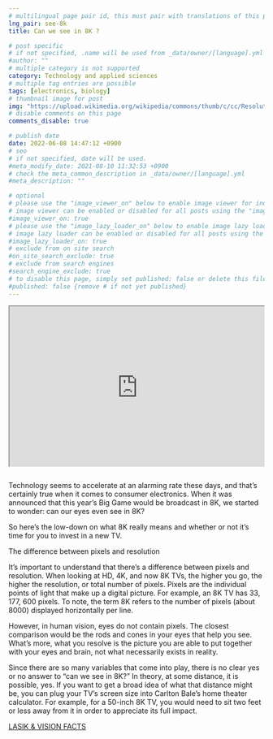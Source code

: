 ```yaml
---
# multilingual page pair id, this must pair with translations of this page. (This name must be unique)
lng_pair: see-8k
title: Can we see in 8K ?

# post specific
# if not specified, .name will be used from _data/owner/[language].yml
#author: ""
# multiple category is not supported
category: Technology and applied sciences
# multiple tag entries are possible
tags: [electronics, biology]
# thumbnail image for post
img: "https://upload.wikimedia.org/wikipedia/commons/thumb/c/cc/Resolution_of_SD%2C_Full_HD%2C_4K_Ultra_HD_%26_8K_Ultra_HD.svg/1920px-Resolution_of_SD%2C_Full_HD%2C_4K_Ultra_HD_%26_8K_Ultra_HD.svg.png"
# disable comments on this page
comments_disable: true

# publish date
date: 2022-06-08 14:47:12 +0900
# seo
# if not specified, date will be used.
#meta_modify_date: 2021-08-10 11:32:53 +0900
# check the meta_common_description in _data/owner/[language].yml
#meta_description: ""

# optional
# please use the "image_viewer_on" below to enable image viewer for individual pages or posts (_posts/ or [language]/_posts folders).
# image viewer can be enabled or disabled for all posts using the "image_viewer_posts: true" setting in _data/conf/main.yml.
#image_viewer_on: true
# please use the "image_lazy_loader_on" below to enable image lazy loader for individual pages or posts (_posts/ or [language]/_posts folders).
# image lazy loader can be enabled or disabled for all posts using the "image_lazy_loader_posts: true" setting in _data/conf/main.yml.
#image_lazy_loader_on: true
# exclude from on site search
#on_site_search_exclude: true
# exclude from search engines
#search_engine_exclude: true
# to disable this page, simply set published: false or delete this file
#published: false {remove # if not yet published}
---
```


<div style="position:relative;padding-bottom:56.25%;padding-top:35px;height:0;margin-bottom:2em;overflow:hidden">
    <iframe style="position:absolute;top:0;left:0;width:100%;height:100%"  src="https://www.youtube.com/embed/_yATw_xL2uA?si=kT9omVx88r9oPelN" title="YouTube video player"  allowfullscreen>
    </iframe>
</div>
Technology seems to accelerate at an alarming rate these days, and that’s certainly true when it comes to consumer electronics. When it was announced that this year’s Big Game would be broadcast in 8K, we started to wonder: can our eyes even see in 8K?

So here’s the low-down on what 8K really means and whether or not it’s time for you to invest in a new TV.

The difference between pixels and resolution

It’s important to understand that there’s a difference between pixels and resolution. When looking at HD, 4K, and now 8K TVs, the higher you go, the higher the resolution, or total number of pixels. Pixels are the individual points of light that make up a digital picture. For example, an 8K TV has 33, 177, 600 pixels. To note, the term 8K refers to the number of pixels (about 8000) displayed horizontally per line.

However, in human vision, eyes do not contain pixels. The closest comparison would be the rods and cones in your eyes that help you see. What’s more, what you resolve is the picture you are able to put together with your eyes and brain, not what necessarily exists in reality.

Since there are so many variables that come into play, there is no clear yes or no answer to “can we see in 8K?” In theory, at some distance, it is possible, yes. If you want to get a broad idea of what that distance might be, you can plug your TV’s screen size into Carlton Bale’s home theater calculator. For example, for a 50-inch 8K TV, you would need to sit two feet or less away from it in order to appreciate its full impact.

[LASIK & VISION FACTS](https://www.lasikmd.com/blog/can-the-human-eye-see-in-8k)
